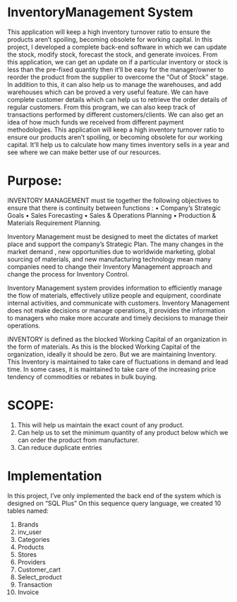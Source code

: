 # InventoryManagement System
This application will keep a high inventory turnover ratio to ensure the products aren’t spoiling, becoming obsolete for working capital.
In this project, I developed a complete back-end software in which we can update the stock, modify stock, forecast the stock, and generate invoices.
From this application, we can get an update on if a particular inventory or stock is less than the pre-fixed quantity then it’ll be easy for the manager/owner to reorder the product from the supplier to overcome the “Out of Stock” stage.
In addition to this, it can also help us to manage the warehouses, and add warehouses which can be proved a very useful feature.
We can have complete customer details which can help us to retrieve the order details of regular customers.
From this program, we can also keep track of transactions performed by different customers/clients. We can also get an idea of how much funds we received from different payment methodologies.
This application will keep a high inventory turnover ratio to ensure our products aren’t spoiling, or becoming obsolete for our working capital. It’ll help us to calculate how many times inventory sells in a year and see where we can make better use of our resources.
    
# Purpose:
INVENTORY MANAGEMENT must tie together the following objectives to ensure that there is continuity between functions :
• Company’s Strategic Goals
• Sales Forecasting
• Sales & Operations Planning
• Production & Materials Requirement Planning.

Inventory Management must be designed to meet the dictates of market place and support the company’s Strategic Plan. The many changes in the market demand , new opportunities due to worldwide marketing, global sourcing of materials, and new manufacturing technology mean many companies need to change their Inventory Management approach and change the process for Inventory Control.

Inventory Management system provides information to efficiently manage the flow of materials, effectively utilize people and equipment, coordinate internal activities, and communicate with customers. Inventory Management does not make decisions or manage operations, it provides the information to managers who make more accurate and timely decisions to manage their operations.

INVENTORY is defined as the blocked Working Capital of an organization in the form of materials. As this is the blocked Working Capital of the organization, ideally it should be zero. But we are maintaining Inventory. This Inventory is maintained to take care of fluctuations in demand and lead time. In some cases, it is maintained to take care of the increasing price tendency of commodities or rebates in bulk buying.

# SCOPE:
1. This will help us maintain the exact count of any product.
2. Can help us to set the minimum quantity of any product below which we can order the product from manufacturer.
3. Can reduce duplicate entries

# Implementation
In this project, I’ve only implemented the back end of the system which is designed on “SQL Plus”
On this sequence query language, we created 10 tables named:
1. Brands
2. inv_user
3. Categories
4. Products
5. Stores
6. Providers
7. Customer_cart
8. Select_product
9. Transaction
10. Invoice
